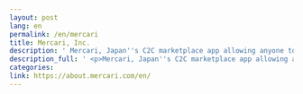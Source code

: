 ```yaml
---
layout: post
lang: en
permalink: /en/mercari
title: Mercari, Inc.
description: ' Mercari, Japan''s C2C marketplace app allowing anyone to easily buy and sell using their smartphones. Our mission is to create value in a global marketplace where anyone can buy and sell. '
description_full: ' <p>Mercari, Japan''s C2C marketplace app allowing anyone to easily buy and sell using their smartphones. Our mission is to create value in a global marketplace where anyone can buy and sell. Visit our <a href="https://careers.mercari.com/" target="_blank" rel="noreferrer">careers page</a> to see available positions if you''re interested in working with us.</p> '
categories:
link: https://about.mercari.com/en/
---
```

